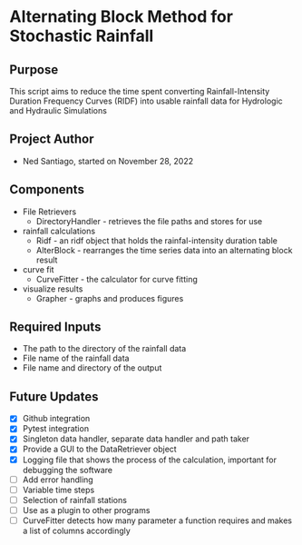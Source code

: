 # Alternating Block Method for Stochastic Rainfall

## Purpose
This script aims to reduce the time spent converting Rainfall-Intensity Duration Frequency Curves (RIDF) into usable rainfall data for Hydrologic and Hydraulic Simulations

## Project Author
* Ned Santiago, started on November 28, 2022

## Components
* File Retrievers
    * DirectoryHandler - retrieves the file paths and stores for use
* rainfall calculations
    * Ridf - an ridf object that holds the rainfal-intensity duration table
    * AlterBlock - rearranges the time series data into an alternating block result
* curve fit
    * CurveFitter - the calculator for curve fitting
* visualize results
    * Grapher - graphs and produces figures

## Required Inputs
* The path to the directory of the rainfall data
* File name of the rainfall data
* File name and directory of the output

## Future Updates
- [x] Github integration
- [x] Pytest integration
- [x] Singleton data handler, separate data handler and path taker
- [x] Provide a GUI to the DataRetriever object
- [x] Logging file that shows the process of the calculation, important for debugging the software
- [ ] Add error handling
- [ ] Variable time steps
- [ ] Selection of rainfall stations
- [ ] Use as a plugin to other programs
- [ ] CurveFitter detects how many parameter a function requires and makes a list of columns accordingly